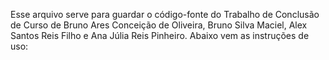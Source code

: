 Esse arquivo serve para guardar o código-fonte do Trabalho de Conclusão de Curso de Bruno Ares Conceição de Oliveira, Bruno Silva Maciel, Alex Santos Reis Filho e Ana Júlia Reis Pinheiro.
Abaixo vem as instruções de uso:


